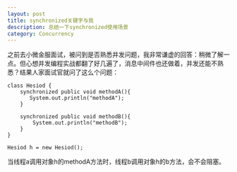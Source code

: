 ```yaml
---
layout: post
title: synchronized关键字与我
description: 总结一下synchronized使用场景
category: Concurrency
---
```

之前去小微金服面试，被问到是否熟悉并发问题，我非常谦虚的回答：稍微了解一点。但心想并发编程实战都翻了好几遍了，消息中间件也还做着，并发还能不熟悉？结果人家面试官就问了这么个问题：

	class Hesiod {
    	synchronized public void methodA(){
     	   System.out.println("methodA");
	    }

    	synchronized public void methodB(){
        	System.out.println("methodB");
	    }	
	}
	
	Hesiod h = new Hesiod();

当线程a调用对象h的methodA方法时，线程b调用对象h的b方法，会不会阻塞。








